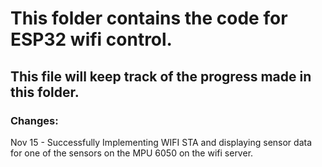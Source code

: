 <h1>This folder contains the code for ESP32 wifi control.</h1>
<h2>This file will keep track of the progress made in this folder.</h2>

<h3> Changes: </h3>
Nov 15 - Successfully Implementing WIFI STA and displaying sensor data for one of the sensors on the MPU 6050 on the wifi server. 
